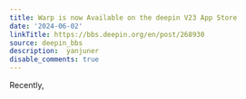 ```yaml
---
title: Warp is now Available on the deepin V23 App Store
date: '2024-06-02'
linkTitle: https://bbs.deepin.org/en/post/268930
source: deepin_bbs
description:  yanjuner 
disable_comments: true
---
```

Recently, 
